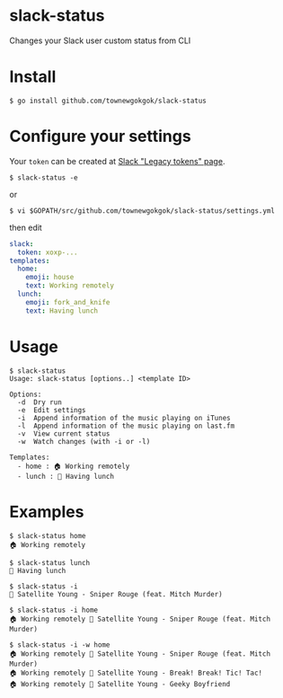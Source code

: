 # slack-status

Changes your Slack user custom status from CLI

# Install

```
$ go install github.com/townewgokgok/slack-status
```

# Configure your settings

Your `token` can be created at [Slack "Legacy tokens" page](https://api.slack.com/custom-integrations/legacy-tokens).

```
$ slack-status -e
```

or

```
$ vi $GOPATH/src/github.com/townewgokgok/slack-status/settings.yml
```

then edit

```yaml
slack:
  token: xoxp-...
templates:
  home:
    emoji: house
    text: Working remotely
  lunch:
    emoji: fork_and_knife
    text: Having lunch
```

# Usage

```
$ slack-status
Usage: slack-status [options..] <template ID>

Options:
  -d  Dry run
  -e  Edit settings
  -i  Append information of the music playing on iTunes
  -l  Append information of the music playing on last.fm
  -v  View current status
  -w  Watch changes (with -i or -l)

Templates:
  - home : 🏠 Working remotely
  - lunch : 🍴 Having lunch
```

# Examples

```
$ slack-status home
🏠 Working remotely
```

```
$ slack-status lunch
🍴 Having lunch
```

```
$ slack-status -i
🎵 Satellite Young - Sniper Rouge (feat. Mitch Murder)
```

```
$ slack-status -i home
🏠 Working remotely 🎵 Satellite Young - Sniper Rouge (feat. Mitch Murder)
```

```
$ slack-status -i -w home
🏠 Working remotely 🎵 Satellite Young - Sniper Rouge (feat. Mitch Murder)
🏠 Working remotely 🎵 Satellite Young - Break! Break! Tic! Tac!
🏠 Working remotely 🎵 Satellite Young - Geeky Boyfriend
```
